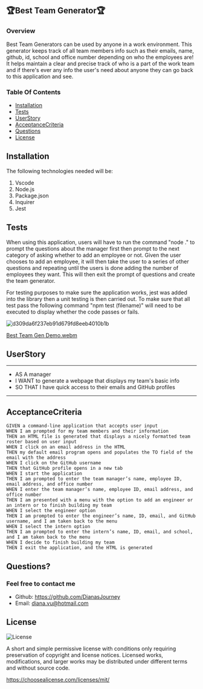 ## 🏆Best Team Generator🏆

### Overview
Best Team Generators can be used by anyone in a work environment. This generator keeps track of all team members info such as their emails, name, github, id, school and office number depending on who the employees are! It helps maintain a clear and precise track of who is a part of the work team and if there's ever any info the user's need about anyone they can go back to this application and see. 

### Table Of Contents
- [Installation](#installation)
- [Tests](#tests)
- [UserStory](#userstory)
- [AcceptanceCriteria](#acceptancecriteria)
- [Questions](#questions)
- [License](#license)


## Installation
The following technologies needed will be:
1. Vscode
2. Node.js
3. Package.json
4. Inquirer
5. Jest

## Tests
When using this application, users will have to run the command "node ." to prompt the questions about the manager first then prompt to the next category of asking whether to add an employee or not. Given the user chooses to add an employee, it will then take the user to a series of other questions and repeating until the users is done adding the number of employees they want. This will then exit the prompt of questions and create the team generator. 

For testing purposes to make sure the application works, jest was added into the library then a unit testing is then carried out. To make sure that all test pass the following command "npm test (filename)" will need to be executed to display whether the code passes or fails. 

![d309da6f237eb91d679fd8eeb4010b1b](https://user-images.githubusercontent.com/109758045/195432747-c56e0b13-c03d-4387-b15b-694c0ca53ac4.png)


[Best Team Gen Demo.webm](https://user-images.githubusercontent.com/109758045/195434455-a8cbb28a-ac57-41bd-bbde-8fa32c75087c.webm)


## UserStory
---
- AS A manager
- I WANT to generate a webpage that displays my team's basic info
- SO THAT I have quick access to their emails and GitHub profiles
---

## AcceptanceCriteria
```
GIVEN a command-line application that accepts user input
WHEN I am prompted for my team members and their information
THEN an HTML file is generated that displays a nicely formatted team roster based on user input
WHEN I click on an email address in the HTML
THEN my default email program opens and populates the TO field of the email with the address
WHEN I click on the GitHub username
THEN that GitHub profile opens in a new tab
WHEN I start the application
THEN I am prompted to enter the team manager’s name, employee ID, email address, and office number
WHEN I enter the team manager’s name, employee ID, email address, and office number
THEN I am presented with a menu with the option to add an engineer or an intern or to finish building my team
WHEN I select the engineer option
THEN I am prompted to enter the engineer’s name, ID, email, and GitHub username, and I am taken back to the menu
WHEN I select the intern option
THEN I am prompted to enter the intern’s name, ID, email, and school, and I am taken back to the menu
WHEN I decide to finish building my team
THEN I exit the application, and the HTML is generated
```

## Questions?
### Feel free to contact me
- Github: https://github.com/DianasJourney
- Email: diana.vu@hotmail.com

## License
![License](https://img.shields.io/badge/License-MIT-yellow.svg)

A short and simple permissive license with conditions only requiring preservation of copyright and license notices. Licensed works, modifications, and larger works may be distributed under different terms and without source code.

https://choosealicense.com/licenses/mit/